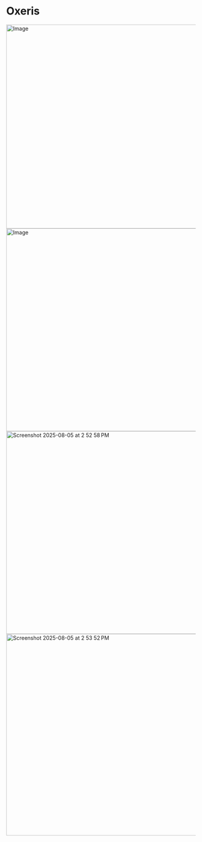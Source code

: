# Oxeris

<img width="918" height="542" alt="Image" src="https://github.com/user-attachments/assets/b5f554a8-6500-4fd8-9cff-af144e596764" />

<img width="916" height="539" alt="Image" src="https://github.com/user-attachments/assets/1cc865f3-3578-48f7-ae4f-3ff8d5cfcfee" />

<img width="914" height="539" alt="Screenshot 2025-08-05 at 2 52 58 PM" src="https://github.com/user-attachments/assets/b6cabecb-edfd-4aea-a130-0f9cabc47cdb" />

<img width="917" height="536" alt="Screenshot 2025-08-05 at 2 53 52 PM" src="https://github.com/user-attachments/assets/5bc87d19-cf5d-48b5-ae27-fea5bb0b93e5" />
